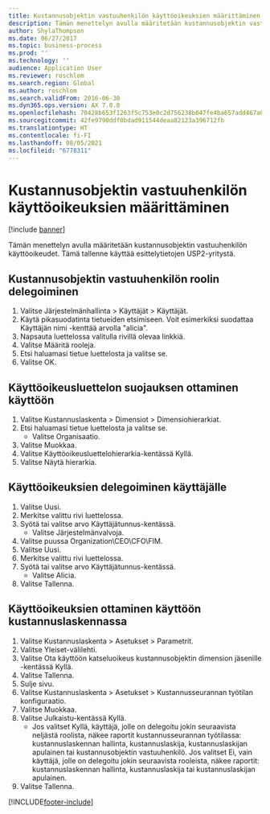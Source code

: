 ```yaml
---
title: Kustannusobjektin vastuuhenkilön käyttöoikeuksien määrittäminen
description: Tämän menettelyn avulla määritetään kustannusobjektin vastuuhenkilön käyttöoikeudet.
author: ShylaThompson
ms.date: 06/27/2017
ms.topic: business-process
ms.prod: ''
ms.technology: ''
audience: Application User
ms.reviewer: roschlom
ms.search.region: Global
ms.author: roschlom
ms.search.validFrom: 2016-06-30
ms.dyn365.ops.version: AX 7.0.0
ms.openlocfilehash: 70428b653f1263f5c753e0c2d756238b647fe4ba657add467a0142369bbbdd8b
ms.sourcegitcommit: 42fe9790ddf0bdad911544deaa82123a396712fb
ms.translationtype: HT
ms.contentlocale: fi-FI
ms.lasthandoff: 08/05/2021
ms.locfileid: "6778311"
---
```

# <a name="configure-access-rights-for-a-cost-object-controller"></a>Kustannusobjektin vastuuhenkilön käyttöoikeuksien määrittäminen

[!include [banner](../../includes/banner.md)]

Tämän menettelyn avulla määritetään kustannusobjektin vastuuhenkilön käyttöoikeudet. Tämä tallenne käyttää esittelytietojen USP2-yritystä.


## <a name="assign-the-cost-object-controller-role"></a>Kustannusobjektin vastuuhenkilön roolin delegoiminen
1. Valitse Järjestelmänhallinta > Käyttäjät > Käyttäjät.
2. Käytä pikasuodatinta tietueiden etsimiseen. Voit esimerkiksi suodattaa Käyttäjän nimi -kenttää arvolla "alicia".
3. Napsauta luettelossa valitulla rivillä olevaa linkkiä.
4. Valitse Määritä rooleja.
5. Etsi haluamasi tietue luettelosta ja valitse se.
6. Valitse OK.

## <a name="enable-access-list-security"></a>Käyttöoikeusluettelon suojauksen ottaminen käyttöön
1. Valitse Kustannuslaskenta > Dimensiot > Dimensiohierarkiat.
2. Etsi haluamasi tietue luettelosta ja valitse se.
    * Valitse Organisaatio.  
3. Valitse Muokkaa.
4. Valitse Käyttöoikeusluettelohierarkia-kentässä Kyllä.
5. Valitse Näytä hierarkia.

## <a name="assign-access-rights-to-user"></a>Käyttöoikeuksien delegoiminen käyttäjälle
1. Valitse Uusi.
2. Merkitse valittu rivi luettelossa.
3. Syötä tai valitse arvo Käyttäjätunnus-kentässä.
    * Valitse Järjestelmänvalvoja.  
4. Valitse puussa Organization\CEO\CFO\FIM.
5. Valitse Uusi.
6. Merkitse valittu rivi luettelossa.
7. Syötä tai valitse arvo Käyttäjätunnus-kentässä.
    * Valitse Alicia.  
8. Valitse Tallenna.

## <a name="enable-access-rights-in-cost-accounting"></a>Käyttöoikeuksien ottaminen käyttöön kustannuslaskennassa
1. Valitse Kustannuslaskenta > Asetukset > Parametrit.
2. Valitse Yleiset-välilehti.
3. Valitse Ota käyttöön katseluoikeus kustannusobjektin dimension jäsenille -kentässä Kyllä.
4. Valitse Tallenna.
5. Sulje sivu.
6. Valitse Kustannuslaskenta > Asetukset > Kustannusseurannan työtilan konfiguraatio.
7. Valitse Muokkaa.
8. Valitse Julkaistu-kentässä Kyllä.
    * Jos valitset Kyllä, käyttäjä, jolle on delegoitu jokin seuraavista neljästä roolista, näkee raportit kustannusseurannan työtilassa: kustannuslaskennan hallinta, kustannuslaskija, kustannuslaskijan apulainen tai kustannusobjektin vastuuhenkilö. Jos valitset Ei, vain käyttäjä, jolle on delegoitu jokin seuraavista rooleista, näkee raportit: kustannuslaskennan hallinta, kustannuslaskija tai kustannuslaskijan apulainen.    
9. Valitse Tallenna.



[!INCLUDE[footer-include](../../../includes/footer-banner.md)]